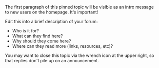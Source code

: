 The first paragraph of this pinned topic will be visible as an intro message to new users on the homepage. It's important!

Edit this into a brief description of your forum:

- Who is it for?
- What can they find here?
- Why should they come here?
- Where can they read more (links, resources, etc)?

You may want to close this topic via the wrench icon at the upper right, so that replies don't pile up on an announcement.